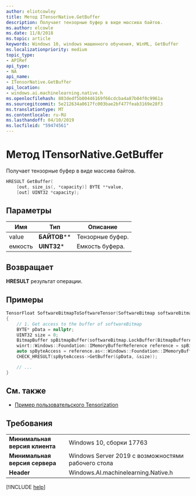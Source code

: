```yaml
---
author: eliotcowley
title: Метод ITensorNative.GetBuffer
description: Получает тензорные буфер в виде массива байтов.
ms.author: elcowle
ms.date: 11/8/2018
ms.topic: article
keywords: Windows 10, windows машинного обучения, WinML, GetBuffer
ms.localizationpriority: medium
topic_type:
- APIRef
api_type:
- NA
api_name:
- ITensorNative.GetBuffer
api_location:
- windows.ai.machinelearning.native.h
ms.openlocfilehash: 803dedf5b00446169f66cdcba4a87b04f0c9961a
ms.sourcegitcommit: 5e212634a0617fc003bae2bf477feab3169e28f3
ms.translationtype: MT
ms.contentlocale: ru-RU
ms.lasthandoff: 04/10/2019
ms.locfileid: "59474561"
---
```

# <a name="itensornativegetbuffer-method"></a>Метод ITensorNative.GetBuffer

Получает тензорные буфер в виде массива байтов.

```cpp
HRESULT GetBuffer(
    [out, size_is(, *capacity)] BYTE **value, 
    [out] UINT32 *capacity);
```

## <a name="parameters"></a>Параметры

| Имя | Тип | Описание |
|------|------|-------------|
| value | **БАЙТОВ**\*\* | Тензорные буфер. |
| емкость | **UINT32**\* | Емкость буфера. |

## <a name="returns"></a>Возвращает

**HRESULT** результат операции.

## <a name="examples"></a>Примеры

```cpp
TensorFloat SoftwareBitmapToSoftwareTensor(SoftwareBitmap softwareBitmap)
{
    // 1. Get access to the buffer of softwareBitmap
    BYTE* pData = nullptr;
    UINT32 size = 0;
    BitmapBuffer spBitmapBuffer(softwareBitmap.LockBuffer(BitmapBufferAccessMode::Read));
    winrt::Windows::Foundation::IMemoryBufferReference reference = spBitmapBuffer.CreateReference();
    auto spByteAccess = reference.as<::Windows::Foundation::IMemoryBufferByteAccess>();
    CHECK_HRESULT(spByteAccess->GetBuffer(&pData, &size));

    // ...
}
```

## <a name="see-also"></a>См. также

* [Пример пользовательского Tensorization](https://github.com/Microsoft/Windows-Machine-Learning/tree/master/Samples/CustomTensorization)

## <a name="requirements"></a>Требования

| | |
|-|-|
| **Минимальная версия клиента** | Windows 10, сборки 17763 |
| **Минимальная версия сервера** | Windows Server 2019 с возможностями рабочего стола |
| **Header** | Windows.AI.machinelearning.Native.h |

[!INCLUDE [help](../includes/get-help.md)]

